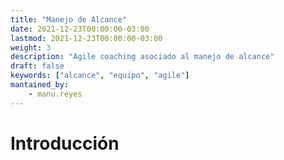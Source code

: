 ```yaml
---
title: "Manejo de Alcance"
date: 2021-12-23T00:00:00-03:00
lastmod: 2021-12-23T00:00:00-03:00
weight: 3
description: "Agile coaching asociado al manejo de alcance"
draft: false
keywords: ["alcance", "equipo", "agile"]
mantained_by:
    - manu.reyes
---
```


# Introducción
